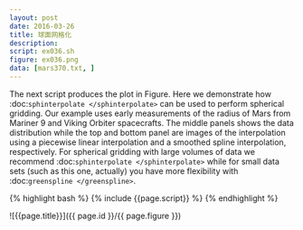 ```yaml
---
layout: post
date: 2016-03-26
title: 球面网格化
description:
script: ex036.sh
figure: ex036.png
data: [mars370.txt, ]
---
```


The next script produces the plot in Figure. Here
we demonstrate how :doc:`sphinterpolate </sphinterpolate>` can be used
to perform spherical gridding.  Our example uses early measurements of
the radius of Mars from Mariner 9 and Viking Orbiter spacecrafts.  The
middle panels shows the data distribution while the top and bottom panel
are images of the interpolation using a piecewise linear interpolation
and a smoothed spline interpolation, respectively.  For spherical gridding
with large volumes of data we recommend :doc:`sphinterpolate </sphinterpolate>`
while for small data sets (such as this one, actually) you have more flexibility
with :doc:`greenspline </greenspline>`.

{% highlight bash %}
{% include {{page.script}} %}
{% endhighlight %}

![{{page.title}}]({{ page.id }}/{{ page.figure }})
